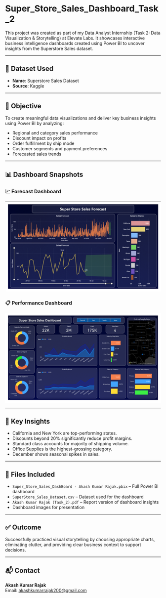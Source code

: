 # Super_Store_Sales_Dashboard_Task_2

This project was created as part of my Data Analyst Internship (Task 2: Data Visualization & Storytelling) at Elevate Labs. It showcases interactive business intelligence dashboards created using Power BI to uncover insights from the Superstore Sales dataset.

---

## 📁 Dataset Used
- **Name**: Superstore Sales Dataset
- **Source**: Kaggle

---

## 🎯 Objective
To create meaningful data visualizations and deliver key business insights using Power BI by analyzing:
- Regional and category sales performance
- Discount impact on profits
- Order fulfillment by ship mode
- Customer segments and payment preferences
- Forecasted sales trends

---

## 📊 Dashboard Snapshots

### 📈 Forecast Dashboard
![Forecast Dashboard](Dashboard_Forecast_preview.png)

### 📋 Performance Dashboard
![Main Dashboard](dashboard_preview.png)

---

## 🧠 Key Insights
- California and New York are top-performing states.
- Discounts beyond 20% significantly reduce profit margins.
- Standard class accounts for majority of shipping volume.
- Office Supplies is the highest-grossing category.
- December shows seasonal spikes in sales.

---

## 📄 Files Included
- `Super_Store_Sales_DashBoard - Akash Kumar Rajak.pbix` – Full Power BI dashboard
- `SuperStore_Sales_Dataset.csv` – Dataset used for the dashboard
- `Akash Kumar Rajak (Task_2).pdf` – Report version of dashboard insights
- Dashboard images for presentation

---

## ✅ Outcome
Successfully practiced visual storytelling by choosing appropriate charts, eliminating clutter, and providing clear business context to support decisions.

---

## 📬 Contact
**Akash Kumar Rajak**    
Email: akashkumarrajak200@gmail.com  
